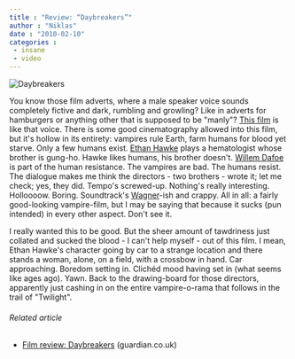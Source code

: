 ```yaml
---
title : "Review: “Daybreakers”"
author : "Niklas"
date : "2010-02-10"
categories : 
 - insane
 - video
---
```


![Daybreakers](http://ecx.images-amazon.com/images/I/51jHqGk-GjL.jpg)

You know those film adverts, where a male speaker voice sounds completely fictive and dark, rumbling and growling? Like in adverts for hamburgers or anything other that is supposed to be "manly"? [This film](http://www.imdb.com/title/tt0433362/) is like that voice. There is some good cinematography allowed into this film, but it's hollow in its entirety: vampires rule Earth, farm humans for blood yet starve. Only a few humans exist. [Ethan Hawke](http://en.wikipedia.org/wiki/Ethan%20Hawke) plays a hematologist whose brother is gung-ho. Hawke likes humans, his brother doesn't. [Willem Dafoe](http://en.wikipedia.org/wiki/Willem%20Dafoe) is part of the human resistance. The vampires are bad. The humans resist. The dialogue makes me think the directors - two brothers - wrote it; let me check; yes, they did. Tempo's screwed-up. Nothing's really interesting. Holloooow. Boring. Soundtrack's [Wagner](http://en.wikipedia.org/wiki/Richard%20Wagner)\-ish and crappy. All in all: a fairly good-looking vampire-film, but I may be saying that because it sucks (pun intended) in every other aspect. Don't see it.

I really wanted this to be good. But the sheer amount of tawdriness just collated and sucked the blood - I can't help myself - out of this film. I mean, Ethan Hawke's character going by car to a strange location and there stands a woman, alone, on a field, with a crossbow in hand. Car approaching. Boredom setting in. Clichéd mood having set in (what seems like ages ago). Yawn. Back to the drawing-board for those directors, apparently just cashing in on the entire vampire-o-rama that follows in the trail of "Twilight".

###### Related article

- [Film review: Daybreakers](http://r.zemanta.com/?u=http%3A//www.guardian.co.uk/film/2010/jan/07/daybreakers-review&a=11273864&rid=23ab3f3b-bcff-433f-bde9-b5bc1b700b1b&e=4399086350012396b518bba5b1f53d8f) (guardian.co.uk)
